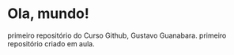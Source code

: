 # Ola, mundo!
 primeiro repositório do Curso Github, Gustavo Guanabara.
 primeiro repositório criado em aula.
